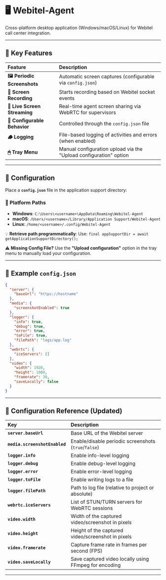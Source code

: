 # 🖥 Webitel-Agent

Cross-platform desktop application (Windows/macOS/Linux) for Webitel call center integration.

-----

## 🚀 Key Features

| Feature                      | Description                                                       |
|:-----------------------------|:------------------------------------------------------------------|
| **🖼️ Periodic Screenshots** | Automatic screen captures (configurable via `config.json`)        |
| **🎥 Screen Recording**      | Starts recording based on Webitel socket events                   |
| **📡 Live Screen Streaming** | Real-time agent screen sharing via WebRTC for supervisors         |
| **🧠 Configurable Behavior** | Controlled through the `config.json` file                         |
| **🪵 Logging**               | File-based logging of activities and errors (when enabled)        |
| **🖱 Tray Menu**             | Manual configuration upload via the "Upload configuration" option |

-----

## 📁 Configuration

Place a **`config.json`** file in the application support directory:

### 🔧 Platform Paths

* **Windows**: `C:\Users\<username>\AppData\Roaming\Webitel-Agent`
* **macOS**: `/Users/<username>/Library/Application Support/Webitel-Agent`
* **Linux**: `/home/<username>/.config/Webitel-Agent`

💡 **Retrieve path programmatically**:
Use: `final appSupportDir = await getApplicationSupportDirectory();`

⚠️ **Missing Config File?**
Use the **"Upload configuration"** option in the tray menu to manually load your configuration.

-----

## 🧾 Example `config.json`

```json
{
  "server": {
    "baseUrl": "https://hostname"
  },
  "media": {
    "screenshotEnabled": true
  },
  "logger": {
    "info": true,
    "debug": true,
    "error": true,
    "toFile": true,
    "filePath": "logs/app.log"
  },
  "webrtc": {
    "iceServers": []
  },
  "video": {
    "width": 1920,
    "height": 1080,
    "framerate": 30,
    "saveLocally": false
  }
}
```

-----

## 🧩 Configuration Reference (Updated)

| Key                           | Description                                           |
|:------------------------------|:------------------------------------------------------|
| **`server.baseUrl`**          | Base URL of the Webitel server                        |
| **`media.screenshotEnabled`** | Enable/disable periodic screenshots (`true`/`false`)  |
| **`logger.info`**             | Enable info-level logging                             |
| **`logger.debug`**            | Enable debug-level logging                            |
| **`logger.error`**            | Enable error-level logging                            |
| **`logger.toFile`**           | Enable writing logs to a file                         |
| **`logger.filePath`**         | Path to log file (relative to project or absolute)    |
| **`webrtc.iceServers`**       | List of STUN/TURN servers for WebRTC sessions         |
| **`video.width`**             | Width of the captured video/screenshot in pixels      |
| **`video.height`**            | Height of the captured video/screenshot in pixels     |
| **`video.framerate`**         | Capture frame rate in frames per second (FPS)         |
| **`video.saveLocally`**       | Save captured video locally using FFmpeg for encoding |

-----